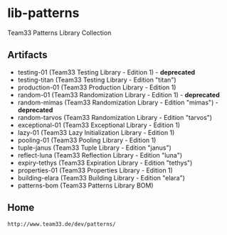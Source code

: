 # lib-patterns
Team33 Patterns Library Collection

## Artifacts

* testing-01 (Team33 Testing Library - Edition 1) - **deprecated**
* testing-titan (Team33 Testing Library - Edition "titan")
* production-01 (Team33 Production Library - Edition 1)
* random-01 (Team33 Randomization Library - Edition 1) - **deprecated**
* random-mimas (Team33 Randomization Library - Edition "mimas") - **deprecated**
* random-tarvos (Team33 Randomization Library - Edition "tarvos")
* exceptional-01 (Team33 Exceptional Library - Edition 1)
* lazy-01 (Team33 Lazy Initialization Library - Edition 1)
* pooling-01 (Team33 Pooling Library - Edition 1)
* tuple-janus (Team33 Tuple Library - Edition "janus")
* reflect-luna (Team33 Reflection Library - Edition "luna")
* expiry-tethys (Team33 Expiration Library - Edition "tethys")
* properties-01 (Team33 Properties Library - Edition 1)
* building-elara (Team33 Building Library - Edition "elara")
* patterns-bom (Team33 Patterns Library BOM)

## Home

    http://www.team33.de/dev/patterns/

